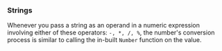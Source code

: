 ### Strings

Whenever you pass a string as an operand in a numeric expression involving either of these operators: `-, *, /, %`, the number's conversion process is similar to calling the in-built `Number` function on the value. 